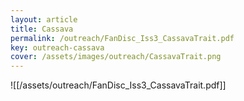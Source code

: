 ```yaml
---
layout: article
title: Cassava
permalink: /outreach/FanDisc_Iss3_CassavaTrait.pdf
key: outreach-cassava
cover: /assets/images/outreach/CassavaTrait.png
---
```


![[/assets/outreach/FanDisc_Iss3_CassavaTrait.pdf]]